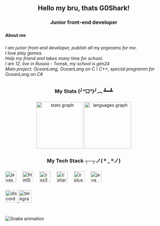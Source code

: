 <h2 align="center">Hello my bru, thats G0Shark!</h2>

###

<h3 align="center">Junior front-end developer</h3>

###

<h4 align="left">About me</h4>

###

<h6 align="left">I am junior front-end developer, publish all my prgorams for me.<br>I love play games.<br>Help my friend and takes many time for school.<br>I am 12, live in Russia - Tomsk, my school is gim24<br>Main project: OceanLang, OceanLang on C \ C++, special programm for OceanLang on C#</h6>

###

<h3 align="center">My Stats (╯°□°)╯︵ ┻━┻</h3>

###

<div align="center">
  <img src="https://github-readme-stats.vercel.app/api?username=G0Shark&hide_title=true&hide_rank=true&show_icons=true&include_all_commits=true&count_private=true&disable_animations=false&theme=github_dark&locale=en&hide_border=false" height="150" alt="stats graph"  />
  <img src="https://github-readme-stats.vercel.app/api/top-langs?username=G0Shark&locale=en&hide_title=true&layout=compact&card_width=320&langs_count=5&theme=github_dark&hide_border=false" height="150" alt="languages graph"  />
</div>

###

<h3 align="center">My  Tech Stack ┬─┬ノ( º _ ºノ)</h3>

###

<div align="left">
  <img src="https://cdn.jsdelivr.net/gh/devicons/devicon/icons/javascript/javascript-original.svg" height="35" alt="javascript logo"  />
  <img width="12" />
  <img src="https://cdn.jsdelivr.net/gh/devicons/devicon/icons/html5/html5-original.svg" height="35" alt="html5 logo"  />
  <img width="12" />
  <img src="https://cdn.jsdelivr.net/gh/devicons/devicon/icons/css3/css3-original.svg" height="35" alt="css3 logo"  />
  <img width="12" />
  <img src="https://cdn.jsdelivr.net/gh/devicons/devicon/icons/csharp/csharp-original.svg" height="35" alt="csharp logo"  />
  <img width="12" />
  <img src="https://cdn.jsdelivr.net/gh/devicons/devicon/icons/cplusplus/cplusplus-original.svg" height="35" alt="cplusplus logo"  />
  <img width="12" />
  <img src="https://cdn.jsdelivr.net/gh/devicons/devicon/icons/java/java-original.svg" height="35" alt="java logo"  />
</div>

###

<div align="left">
  <a href="https://discord.com/users/789155254494953522" target="_blank">
    <img src="https://img.shields.io/static/v1?message=Discord&logo=discord&label=&color=7289DA&logoColor=white&labelColor=&style=for-the-badge" height="40" alt="discord logo"  />
  </a>
  <a href="https://web.telegram.org/k/#@OMegaDroid" target="_blank">
    <img src="https://img.shields.io/static/v1?message=Telegram&logo=telegram&label=&color=2CA5E0&logoColor=white&labelColor=&style=for-the-badge" height="40" alt="telegram logo"  />
  </a>
</div>

###

<br clear="both">

<img src="https://raw.githubusercontent.com/G0Shark/G0Shark/output/snake.svg" alt="Snake animation" />

###
